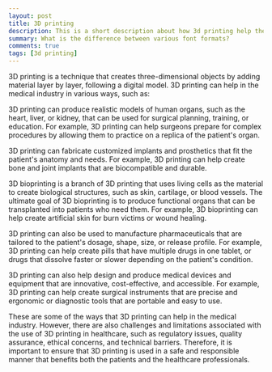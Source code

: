 ```yaml
---
layout: post
title: 3D printing
description: This is a short description about how 3d printing help the medical industry.
summary: What is the difference between various font formats?
comments: true
tags: [3d printing]
---
```

3D printing is a technique that creates three-dimensional objects by adding material layer by layer, following a digital model. 3D printing can help in the medical industry in various ways, such as:

3D printing can produce realistic models of human organs, such as the heart, liver, or kidney, that can be used for surgical planning, training, or education. For example, 3D printing can help surgeons prepare for complex procedures by allowing them to practice on a replica of the patient's organ.

3D printing can fabricate customized implants and prosthetics that fit the patient's anatomy and needs. For example, 3D printing can help create bone and joint implants that are biocompatible and durable.

3D bioprinting is a branch of 3D printing that uses living cells as the material to create biological structures, such as skin, cartilage, or blood vessels. The ultimate goal of 3D bioprinting is to produce functional organs that can be transplanted into patients who need them. For example, 3D bioprinting can help create artificial skin for burn victims or wound healing.

3D printing can also be used to manufacture pharmaceuticals that are tailored to the patient's dosage, shape, size, or release profile. For example, 3D printing can help create pills that have multiple drugs in one tablet, or drugs that dissolve faster or slower depending on the patient's condition.

3D printing can also help design and produce medical devices and equipment that are innovative, cost-effective, and accessible. For example, 3D printing can help create surgical instruments that are precise and ergonomic or diagnostic tools that are portable and easy to use.

These are some of the ways that 3D printing can help in the medical industry. However, there are also challenges and limitations associated with the use of 3D printing in healthcare, such as regulatory issues, quality assurance, ethical concerns, and technical barriers. Therefore, it is important to ensure that 3D printing is used in a safe and responsible manner that benefits both the patients and the healthcare professionals.
